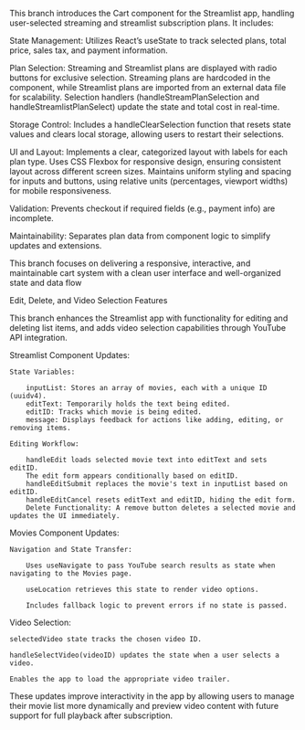 This branch introduces the Cart component for the Streamlist app, handling user-selected streaming and streamlist subscription plans. It includes:

State Management: Utilizes React’s useState to track selected plans, total price, sales tax, and payment information.

Plan Selection:
Streaming and Streamlist plans are displayed with radio buttons for exclusive selection.
Streaming plans are hardcoded in the component, while Streamlist plans are imported from an external data file for scalability.
Selection handlers (handleStreamPlanSelection and handleStreamlistPlanSelect) update the state and total cost in real-time.

Storage Control: Includes a handleClearSelection function that resets state values and clears local storage, allowing users to restart their selections.

UI and Layout: Implements a clear, categorized layout with labels for each plan type.
Uses CSS Flexbox for responsive design, ensuring consistent layout across different screen sizes.
Maintains uniform styling and spacing for inputs and buttons, using relative units (percentages, viewport widths) for mobile responsiveness.

Validation: Prevents checkout if required fields (e.g., payment info) are incomplete.

Maintainability: Separates plan data from component logic to simplify updates and extensions.

This branch focuses on delivering a responsive, interactive, and maintainable cart system with a clean user interface and well-organized state and data flow

Edit, Delete, and Video Selection Features

This branch enhances the Streamlist app with functionality for editing and deleting list items, and adds video selection capabilities through YouTube API integration.

Streamlist Component Updates:

	State Variables:

		inputList: Stores an array of movies, each with a unique ID (uuidv4).
		editText: Temporarily holds the text being edited.
		editID: Tracks which movie is being edited.
		message: Displays feedback for actions like adding, editing, or removing items.

	Editing Workflow:

		handleEdit loads selected movie text into editText and sets editID.
		The edit form appears conditionally based on editID.
		handleEditSubmit replaces the movie's text in inputList based on editID.
		handleEditCancel resets editText and editID, hiding the edit form.
		Delete Functionality: A remove button deletes a selected movie and updates the UI immediately.

Movies Component Updates:

	Navigation and State Transfer: 

		Uses useNavigate to pass YouTube search results as state when navigating to the Movies page.

		useLocation retrieves this state to render video options.

		Includes fallback logic to prevent errors if no state is passed.

Video Selection:

	selectedVideo state tracks the chosen video ID.

	handleSelectVideo(videoID) updates the state when a user selects a video.

	Enables the app to load the appropriate video trailer.

These updates improve interactivity in the app by allowing users to manage their movie list more dynamically and preview video content with future support for full playback after subscription.